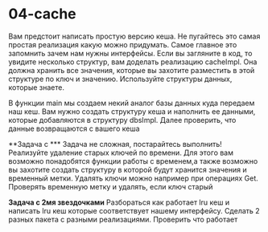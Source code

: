 # 04-cache

Вам предстоит написать простую версию кеша. Не пугайтесь это самая простая реализация какую можно придумать. Самое
главное это запомнить зачем нам нужны интерфейсы. Если вы загляните в код, то увидите несколько структур, вам
доделать реализацию cacheImpl. Она должна хранить все значения, которые вы захотите разместить в этой структуре по
ключ и значению. Используйте структуры данных, которые знаете.

В функции main мы создаем некий аналог базы данных куда передаем наш кеш. Вам нужно создать структуру кеша и
наполнить ее данными, которые добавляются в структуру dbsImpl. Далее проверить, что данные возвращаются с вашего кеша

**Задача с ***
Задача не сложная, постарайтесь выполнить!
Реализуйте удаление старых ключей по времени. Для этого вам возможно понадобятся функции работы с временем,а также
возможно вы захотите создать структуру в которой будут хранится значения и временный метки.
Удалять ключи можно например при операциях Get. Проверять временную метку и удалять, если ключ старый

**Задача с 2мя звездочками**
Разбораться как работает lru кеш и написать lru кеш которые соответствует нашему интерфейсу. Сделать 2 разных пакета с разными реализациями. Проверить что работает

